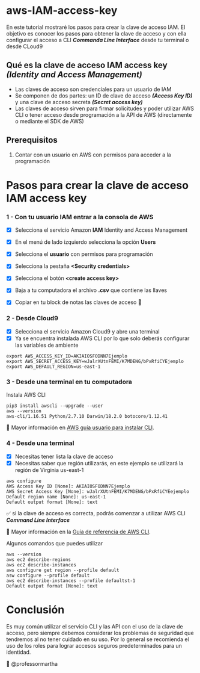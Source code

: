 
# aws-IAM-access-key
En este tutorial mostraré los pasos para crear la clave de acceso IAM.
El objetivo es conocer los pasos para obtener la clave de acceso y con ella configurar el acceso a CLI ***Commanda Line Interface***  desde tu terminal o desde CLoud9

## Qué es la clave de acceso IAM access key  ***\(Identity and Access Management)***
- Las claves de acceso son credenciales para un usuario de IAM
- Se componen de dos partes: un ID de clave de acceso ***\(Access Key ID)*** y una clave de acceso secreta ***\(Secret access key)***
- Las claves de acceso sirven para firmar solicitudes y poder utilizar AWS CLI o tener acceso desde programación a la API de AWS (directamente o mediante el SDK de AWS)

## Prerequisitos
1. Contar con un usuario en AWS con permisos para acceder a la programación 

# Pasos para crear la clave de acceso IAM access key

### 1 - Con tu usuario IAM entrar a la consola de AWS

 - [X] Selecciona el servicio Amazon **IAM** Identity and Access Management
 - [X] En el menú de lado izquierdo selecciona la opción **Users**
 - [X] Selecciona el **usuario** con permisos para programación 
 - [X] Selecciona la pestaña **\<Security credentials>**
 - [X] Selecciona el botón **\<create access key>**
 - [X] Baja a tu computadora el archivo **.csv**  que contiene las llaves 
 - [X] Copiar en tu block de notas las claves de acceso :notebook:  


### 2 - Desde Cloud9
 - [X] Selecciona el servicio Amazon Cloud9 y abre una terminal
 - [X] Ya se encuentra instalada AWS CLI por lo que solo deberás configurar las variables de ambiente 
 
 ````
export AWS_ACCESS_KEY_ID=AKIAIOSFODNN7Ejemplo
export AWS_SECRET_ACCESS_KEY=wJalrXUtnFEMI/K7MDENG/bPxRfiCYEjemplo
export AWS_DEFAULT_REGION=us-east-1 
 ````

### 3 - Desde una terminal en tu computadora 

Instala AWS CLI 

````
pip3 install awscli --upgrade --user
aws --version
aws-cli/1.16.51 Python/2.7.10 Darwin/18.2.0 botocore/1.12.41
````
:link: Mayor información en [AWS guía usuario para instalar CLI](https://docs.aws.amazon.com/es_es/cli/latest/userguide/cli-chap-install.html).

### 4 - Desde una terminal 

 - [X] Necesitas tener lista la clave de acceso 
 - [X] Necesitas saber que región utilizarás, en este ejemplo se utilizará la región de Virginia us-east-1
 
```
aws configure
AWS Access Key ID [None]: AKIAIOSFODNN7Ejemplo
AWS Secret Access Key [None]: wJalrXUtnFEMI/K7MDENG/bPxRfiCYEejemplo
Default region name [None]: us-east-1
Default output format [None]: text
```
:white_check_mark: si la clave de acceso es correcta, podrás comenzar a utilizar AWS CLI ***Command Line Interface***  

:link: Mayor información en la [Guía de referencia de AWS CLI](https://docs.aws.amazon.com/es_es/cli/latest/reference/).

Algunos comandos que puedes utilizar 

```
aws --version
aws ec2 describe-regions
aws ec2 describe-instances
aws configure get region --profile default
asw configure --profile default
aws ec2 describe-instances --profile defaultst-1
Default output format [None]: text

```

# Conclusión

Es muy común utilizar el servicio CLI y las API con el uso de la clave de acceso, pero siempre debemos considerar los problemas de seguridad que tendremos al no tener cuidado en su uso.  Por lo general se recomienda el uso de los roles para lograr accesos seguros predeterminados para un identidad. 


:raised_hands: @professormartha
